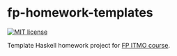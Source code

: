 # fp-homework-templates

[![MIT license](https://img.shields.io/badge/license-MIT-blue.svg)](https://github.com/chsersh/fp-homework-templates/blob/master/LICENSE)

Template Haskell homework project for [FP ITMO course](https://github.com/jagajaga/FP-course-ITMO).
